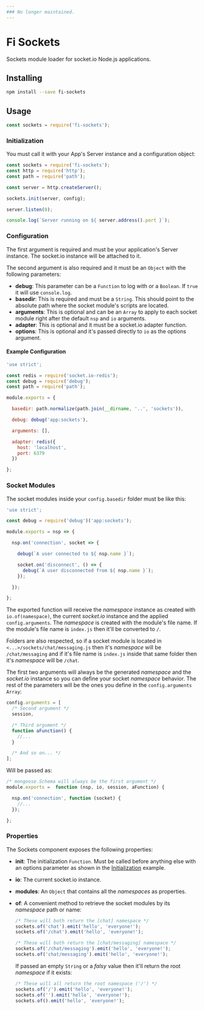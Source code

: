 ```yaml
---
### No longer maintained.
---
```


# Fi Sockets
Sockets module loader for socket.io Node.js applications.

## Installing

```sh
npm install --save fi-sockets
```

## Usage

```js
const sockets = require('fi-sockets');
```

### Initialization
You must call it with your App's Server instance and a configuration object:

```js
const sockets = require('fi-sockets');
const http = require('http');
const path = require('path');

const server = http.createServer();

sockets.init(server, config);

server.listen(0);

console.log(`Server running on ${ server.address().port }`);
```

### Configuration
The first argument is required and must be your application's Server instance. The socket.io instance will be attached to it.

The second argument is also required and it must be an `Object` with the following parameters:
- **debug**: This parameter can be a `Function` to log with or a `Boolean`. If `true` it will use `console.log`.
- **basedir**: This is required and must be a `String`. This should point to the absolute path where the socket module's scripts are located.
- **arguments**: This is optional and can be an `Array` to apply to each socket module right after the default `nsp` and `io` arguments.
- **adapter**: This is optional and it must be a socket.io adapter function.
- **options**: This is optional and it's passed directly to `io` as the options argument.

#### Example Configuration

```js
'use strict';

const redis = require('socket.io-redis');
const debug = require('debug');
const path = require('path');

module.exports = {

  basedir: path.normalize(path.join(__dirname, '..', 'sockets')),

  debug: debug('app:sockets'),

  arguments: [],

  adapter: redis({
    host: 'localhost',
    port: 6379
  })

};
```

### Socket Modules
The socket modules inside your `config.basedir` folder must be like this:

```js
'use strict';

const debug = require('debug')('app:sockets');

module.exports = nsp => {

  nsp.on('connection', socket => {

    debug(`A user connected to ${ nsp.name }`);

    socket.on('disconnect', () => {
      debug(`A user disconnected from ${ nsp.name }`);
    });

  });

};
```

The exported function will receive the *namespace* instance as created with `io.of(namespace)`, the current *socket.io* instance and the applied `config.arguments`. The *namespace* is created with the module's file name. If the module's file name is `index.js` then it'll be converted to `/`.

Folders are also respected, so if a socket module is located in `<...>/sockets/chat/messaging.js` then it's *namespace* will be `/chat/messaging` and if it's file name is `index.js` inside that same folder then it's *namespace* will be `/chat`.

The first two arguments will always be the generated *namespace* and the *socket.io* instance so you can define your socket *namespace* behavior. The rest of the parameters will be the ones you define in the `config.arguments` `Array`:

```js
config.arguments = [
  /* Second argument */
  session,

  /* Third argument */
  function aFunction() {
    //...
  }

  /* And so on... */
];
```

Will be passed as:

```js
/* mongoose.Schema will always be the first argument */
module.exports =  function (nsp, io, session, aFunction) {

  nsp.on('connection', function (socket) {
    //...
  });

};
```

### Properties
The Sockets component exposes the following properties:
- **init**: The initialization `Function`. Must be called before anything else with an options parameter as shown in the [Initialization](#initialization) example.
- **io**: The current socket.io instance.
- **modules**: An `Object` that contains all the *namespaces* as properties.
- **of**: A convenient method to retrieve the socket modules by its *namespace* path or name:

  ```js
  /* These will both return the [chat] namespace */
  sockets.of('chat').emit('hello', 'everyone!');
  sockets.of('/chat').emit('hello', 'everyone!');

  /* These will both return the [chat/messaging] namespace */
  sockets.of('/chat/messaging').emit('hello', 'everyone!');
  sockets.of('chat/messaging').emit('hello', 'everyone!');
  ```

  If passed an empty `String` or a *falsy* value then it'll return the root *namespace* if it exists:

  ```js
  /* These will all return the root namespace ('/') */
  sockets.of('/').emit('hello', 'everyone!');
  sockets.of('').emit('hello', 'everyone!');
  sockets.of().emit('hello', 'everyone!');
  ```
